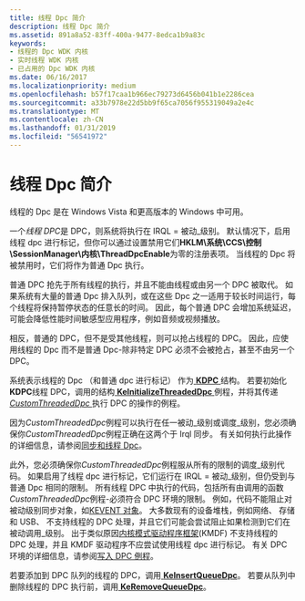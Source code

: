 ```yaml
---
title: 线程 Dpc 简介
description: 线程 Dpc 简介
ms.assetid: 891a8a52-83ff-400a-9477-8edca1b9a83c
keywords:
- 线程的 Dpc WDK 内核
- 实时线程 WDK 内核
- 已占用的 Dpc WDK 内核
ms.date: 06/16/2017
ms.localizationpriority: medium
ms.openlocfilehash: b57f17caa1b966ec79273d6456b041b1e2286cea
ms.sourcegitcommit: a33b7978e22d5bb9f65ca7056f955319049a2e4c
ms.translationtype: MT
ms.contentlocale: zh-CN
ms.lasthandoff: 01/31/2019
ms.locfileid: "56541972"
---
```

# <a name="introduction-to-threaded-dpcs"></a>线程 Dpc 简介





线程的 Dpc 是在 Windows Vista 和更高版本的 Windows 中可用。

一个*线程 DPC*是 DPC，则系统将执行在 IRQL = 被动\_级别。 默认情况下，启用线程 dpc 进行标记，但你可以通过设置禁用它们**HKLM\\系统\\CCS\\控制\\SessionManager\\内核\\ThreadDpcEnable**为零的注册表项。 当线程的 Dpc 将被禁用时，它们将作为普通 Dpc 执行。

普通 DPC 抢先于所有线程的执行，并且不能由线程或由另一个 DPC 被取代。 如果系统有大量的普通 Dpc 排入队列，或在这些 Dpc 之一适用于较长时间运行，每个线程将保持暂停状态的任意长的时间。 因此，每个普通 DPC 会增加系统延迟，可能会降低性能时间敏感型应用程序，例如音频或视频播放。

相反，普通的 DPC，但不是受其他线程，则可以抢占线程的 DPC。 因此，应使用线程的 Dpc 而不是普通 Dpc-除非特定 DPC 必须不会被抢占，甚至不由另一个 DPC。

系统表示线程的 Dpc （和普通 dpc 进行标记） 作为[ **KDPC** ](https://msdn.microsoft.com/library/windows/hardware/ff551882)结构。 若要初始化**KDPC**线程 DPC，调用的结构[ **KeInitializeThreadedDpc** ](https://msdn.microsoft.com/library/windows/hardware/ff552166)例程，并将其传递[ *CustomThreadedDpc* ](https://msdn.microsoft.com/library/windows/hardware/ff542976)执行 DPC 的操作的例程。

因为*CustomThreadedDpc*例程可以执行在任一被动\_级别或调度\_级别，您必须确保你*CustomThreadedDpc*例程正确在这两个于 Irql 同步。 有关如何执行此操作的详细信息，请参阅[同步和线程 Dpc](synchronization-and-threaded-dpcs.md)。

此外，您必须确保你*CustomThreadedDpc*例程服从所有的限制的调度\_级别代码。 如果启用了线程 dpc 进行标记，它们运行在 IRQL = 被动\_级别，但仍受到与普通 Dpc 相同的限制。 所有线程 DPC 中执行的代码，包括所有由调用的函数*CustomThreadedDpc*例程-必须符合 DPC 环境的限制。 例如，代码不能阻止对被动级别同步对象，如[KEVENT 对象](defining-and-using-an-event-object.md)。 大多数现有的设备堆栈，例如网络、 存储和 USB、 不支持线程的 DPC 处理，并且它们可能会尝试阻止如果检测到它们在被动调用\_级别。 出于类似原因[内核模式驱动程序框架](https://msdn.microsoft.com/library/windows/hardware/ff544296)(KMDF) 不支持线程的 DPC 处理，并且 KMDF 驱动程序不应尝试使用线程 dpc 进行标记。 有关 DPC 环境的详细信息，请参阅[写入 DPC 例程](writing-dpc-routines.md)。

若要添加到 DPC 队列的线程的 DPC，调用[ **KeInsertQueueDpc**](https://msdn.microsoft.com/library/windows/hardware/ff552185)。 若要从队列中删除线程的 DPC 执行前，调用[ **KeRemoveQueueDpc**](https://msdn.microsoft.com/library/windows/hardware/ff553169)。

 

 




